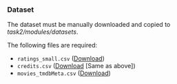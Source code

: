 ### Dataset
The dataset must be manually downloaded and copied to _task2/modules/datasets_.

The following files are required:
- `ratings_small.csv` ([Download](https://www.kaggle.com/datasets/rounakbanik/the-movies-dataset))
- `credits.csv` ([Download](https://www.kaggle.com/datasets/rounakbanik/the-movies-dataset) \[Same as above\])
- `movies_tmdbMeta.csv` ([Download](https://www.kaggle.com/code/danofer/movies-data-clean/data))